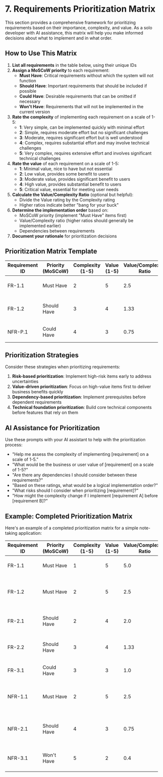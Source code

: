 # 7. Requirements Prioritization Matrix

This section provides a comprehensive framework for prioritizing requirements based on their importance, complexity, and value. As a solo developer with AI
assistance, this matrix will help you make informed decisions about what to implement and in what order.

## How to Use This Matrix

1. **List all requirements** in the table below, using their unique IDs
2. **Assign a MoSCoW priority** to each requirement:
    - **Must Have**: Critical requirements without which the system will not function
    - **Should Have**: Important requirements that should be included if possible
    - **Could Have**: Desirable requirements that can be omitted if necessary
    - **Won't Have**: Requirements that will not be implemented in the current version
3. **Rate the complexity** of implementing each requirement on a scale of 1-5:
    - **1**: Very simple, can be implemented quickly with minimal effort
    - **2**: Simple, requires moderate effort but no significant challenges
    - **3**: Moderate, requires significant effort but is well understood
    - **4**: Complex, requires substantial effort and may involve technical challenges
    - **5**: Very complex, requires extensive effort and involves significant technical challenges
4. **Rate the value** of each requirement on a scale of 1-5:
    - **1**: Minimal value, nice to have but not essential
    - **2**: Low value, provides some benefit to users
    - **3**: Moderate value, provides significant benefit to users
    - **4**: High value, provides substantial benefit to users
    - **5**: Critical value, essential for meeting user needs
5. **Calculate the Value/Complexity Ratio** (optional but helpful):
    - Divide the Value rating by the Complexity rating
    - Higher ratios indicate better "bang for your buck"
6. **Determine the implementation order** based on:
    - MoSCoW priority (implement "Must Have" items first)
    - Value/Complexity ratio (higher ratios should generally be implemented earlier)
    - Dependencies between requirements
7. **Document your rationale** for prioritization decisions

## Prioritization Matrix Template

| Requirement ID | Priority (MoSCoW) | Complexity (1-5) | Value (1-5) | Value/Complexity Ratio | Implementation Order | Rationale/Notes                                    |
|----------------|-------------------|------------------|-------------|------------------------|----------------------|----------------------------------------------------|
| FR-1.1         | Must Have         | 2                | 5           | 2.5                    | 1                    | Core functionality needed for MVP                  |
| FR-1.2         | Should Have       | 3                | 4           | 1.33                   | 2                    | Important feature that enhances usability          |
| NFR-P.1        | Could Have        | 4                | 3           | 0.75                   | 3                    | Nice to have but not essential for initial release |

## Prioritization Strategies

Consider these strategies when prioritizing requirements:

1. **Risk-based prioritization**: Implement high-risk items early to address uncertainties
2. **Value-driven prioritization**: Focus on high-value items first to deliver business benefits quickly
3. **Dependency-based prioritization**: Implement prerequisites before dependent requirements
4. **Technical foundation prioritization**: Build core technical components before features that rely on them

## AI Assistance for Prioritization

Use these prompts with your AI assistant to help with the prioritization process:

- "Help me assess the complexity of implementing [requirement] on a scale of 1-5."
- "What would be the business or user value of [requirement] on a scale of 1-5?"
- "Are there any dependencies I should consider between these requirements?"
- "Based on these ratings, what would be a logical implementation order?"
- "What risks should I consider when prioritizing [requirement]?"
- "How might the complexity change if I implement [requirement A] before [requirement B]?"

## Example: Completed Prioritization Matrix

Here's an example of a completed prioritization matrix for a simple note-taking application:

| Requirement ID | Priority (MoSCoW) | Complexity (1-5) | Value (1-5) | Value/Complexity Ratio | Implementation Order | Rationale/Notes                                                |
|----------------|-------------------|------------------|-------------|------------------------|----------------------|----------------------------------------------------------------|
| FR-1.1         | Must Have         | 1                | 5           | 5.0                    | 1                    | Create text notes - core functionality                         |
| FR-1.2         | Must Have         | 2                | 5           | 2.5                    | 2                    | Save notes to storage - essential for data persistence         |
| FR-2.1         | Should Have       | 2                | 4           | 2.0                    | 3                    | Edit existing notes - important for usability                  |
| FR-2.2         | Should Have       | 3                | 4           | 1.33                   | 4                    | Delete notes - important for data management                   |
| FR-3.1         | Could Have        | 3                | 3           | 1.0                    | 5                    | Categorize notes - helpful for organization                    |
| NFR-1.1        | Must Have         | 2                | 5           | 2.5                    | 2                    | Notes must save within 1 second - critical for user experience |
| NFR-2.1        | Should Have       | 4                | 3           | 0.75                   | 6                    | Support for markdown formatting - enhances usability           |
| NFR-3.1        | Won't Have        | 5                | 2           | 0.4                    | -                    | Cloud synchronization - too complex for initial version        |

